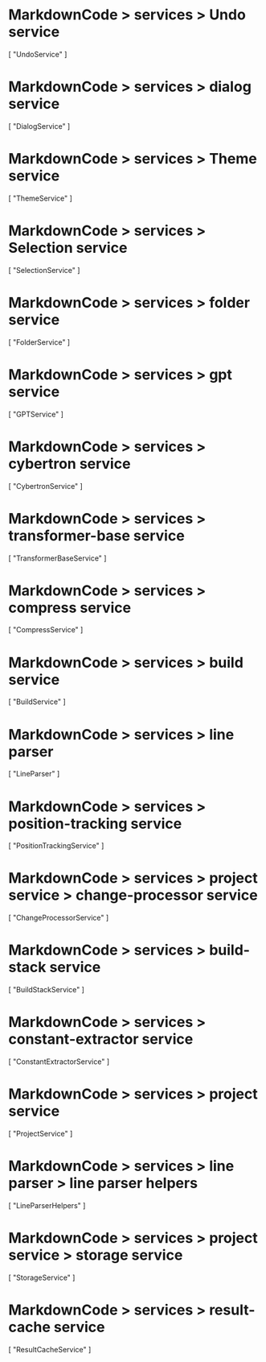 # MarkdownCode > services > Undo service
[
    "UndoService"
]
# MarkdownCode > services > dialog service
[
    "DialogService"
]
# MarkdownCode > services > Theme service
[
    "ThemeService"
]
# MarkdownCode > services > Selection service
[
  "SelectionService"
]
# MarkdownCode > services > folder service
[
  "FolderService"
]
# MarkdownCode > services > gpt service
[
    "GPTService"
]
# MarkdownCode > services > cybertron service
[
    "CybertronService"
]
# MarkdownCode > services > transformer-base service
[
  "TransformerBaseService"
]
# MarkdownCode > services > compress service
[
  "CompressService"
]
# MarkdownCode > services > build service
[
  "BuildService"
]
# MarkdownCode > services > line parser
[
  "LineParser"
]
# MarkdownCode > services > position-tracking service
[
  "PositionTrackingService"
]
# MarkdownCode > services > project service > change-processor service
[
  "ChangeProcessorService"
]
# MarkdownCode > services > build-stack service
[
  "BuildStackService"
]
# MarkdownCode > services > constant-extractor service
[
  "ConstantExtractorService"
]
# MarkdownCode > services > project service
[
  "ProjectService"
]
# MarkdownCode > services > line parser > line parser helpers
[
  "LineParserHelpers"
]
# MarkdownCode > services > project service > storage service
[
  "StorageService"
]
# MarkdownCode > services > result-cache service
[
  "ResultCacheService"
]
